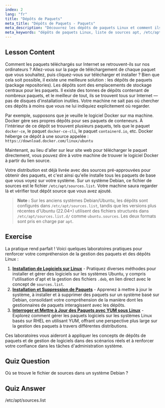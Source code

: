 ```yaml
---
index: 2
lang: "fr"
title: "Dépôts de Paquets"
meta_title: "Dépôts de Paquets - Paquets"
meta_description: "Découvrez les dépôts de paquets Linux et comment ils gèrent les logiciels. Apprenez à trouver et à ajouter des sources de paquets comme /etc/apt/sources.list pour une installation facile."
meta_keywords: "dépôts de paquets Linux, liste de sources apt, /etc/apt/sources.list, paquets Linux, Linux débutant, tutoriel Linux, gestion des paquets"
---
```


## Lesson Content

Comment les paquets téléchargés sur Internet se retrouvent-ils sur nos ordinateurs ? Allez-vous sur la page de téléchargement de chaque paquet que vous souhaitez, puis cliquez-vous sur télécharger et installer ? Bien que cela soit possible, il existe une meilleure solution : les dépôts de paquets (package repositories). Les dépôts sont des emplacements de stockage centraux pour les paquets. Il existe des tonnes de dépôts contenant de nombreux paquets, et le meilleur de tout, ils se trouvent tous sur Internet — pas de disques d'installation inutiles. Votre machine ne sait pas où chercher ces dépôts à moins que vous ne lui indiquiez explicitement où regarder.

Par exemple, supposons que je veuille le logiciel Docker sur ma machine. Docker gère ses propres dépôts pour ses paquets de conteneurs. À l'intérieur de ce dépôt se trouvent plusieurs paquets, tels que le paquet `docker-ce`, le paquet `docker-ce-cli`, le paquet `containerd.io`, etc. Docker héberge ce dépôt à une source appelée : `https://download.docker.com/linux/ubuntu`

Maintenant, au lieu d'aller sur leur site web pour télécharger le paquet directement, vous pouvez dire à votre machine de trouver le logiciel Docker à partir du lien source.

Votre distribution est déjà livrée avec des sources pré-approuvées pour obtenir des paquets, et c'est ainsi qu'elle installe tous les paquets de base que vous voyez sur votre système. Sur un système Debian, ce fichier de sources est le fichier `/etc/apt/sources.list`. Votre machine saura regarder là et vérifier tout dépôt source que vous avez ajouté.

> **Note :** Sur les anciens systèmes Debian/Ubuntu, les dépôts sont configurés dans `/etc/apt/sources.list`, tandis que les versions plus récentes d'Ubuntu (22.04+) utilisent des fichiers structurés dans `/etc/apt/sources.list.d/` comme `ubuntu.sources`. Les deux formats sont pris en charge par `apt`.

## Exercise

La pratique rend parfait ! Voici quelques laboratoires pratiques pour renforcer votre compréhension de la gestion des paquets et des dépôts Linux :

1. **[Installation de Logiciels sur Linux](https://labex.io/fr/labs/linux-software-installation-on-linux-18005)** - Pratiquez diverses méthodes pour installer et gérer des logiciels sur les systèmes Ubuntu, y compris l'utilisation d'apt et la gestion des fichiers `.deb`, en lien direct avec le concept de `sources.list`.
2. **[Installation et Suppression de Paquets](https://labex.io/fr/labs/linux-installing-and-removing-packages-385380)** - Apprenez à mettre à jour le système, à installer et à supprimer des paquets sur un système basé sur Debian, consolidant votre compréhension de la manière dont les gestionnaires de paquets interagissent avec les dépôts.
3. **[Interroger et Mettre à Jour des Paquets avec YUM sous Linux](https://labex.io/fr/labs/rhel-query-and-update-packages-with-yum-in-linux-590869)** - Explorez comment gérer les paquets logiciels sur les systèmes Linux basés sur RHEL en utilisant YUM, offrant une perspective plus large sur la gestion des paquets à travers différentes distributions.

Ces laboratoires vous aideront à appliquer les concepts de dépôts de paquets et de gestion de logiciels dans des scénarios réels et à renforcer votre confiance dans les tâches d'administration système.

## Quiz Question

Où se trouve le fichier de sources dans un système Debian ?

## Quiz Answer

/etc/apt/sources.list
